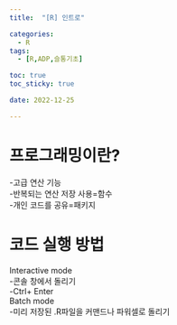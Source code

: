 ```yaml
---
title:  "[R] 인트로" 

categories:
  - R
tags:
  - [R,ADP,슬통기초]

toc: true
toc_sticky: true

date: 2022-12-25

---
```


# 프로그래밍이란?<br>
-고급 연산 기능<br>
-반복되는 연산 저장 사용=함수 <br>
-개인 코드를 공유=패키지 <br>

# 코드 실행 방법 <br>
Interactive mode <br>
-콘솔 창에서 돌리기 <br>
-Ctrl+ Enter <br>
Batch mode <br>
-미리 저장된 .R파일을 커맨드나 파워셀로 돌리기 <br>
